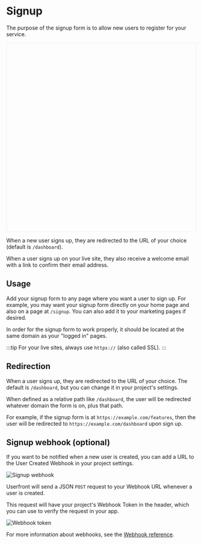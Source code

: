 # Signup

The purpose of the signup form is to allow new users to register for your service.

<iframe
  :src="`https://test-${ $store.state.activeTenant.tenantId }.userfront.dev/signup`"
  frameborder="0"
  style="width:100%;min-height:500px;border:1px solid #eee;"
></iframe>

When a new user signs up, they are redirected to the URL of your choice (default is `/dashboard`).

When a user signs up on your live site, they also receive a welcome email with a link to confirm their email address.

## Usage

Add your signup form to any page where you want a user to sign up. For example, you may want your signup form directly on your home page and also on a page at `/signup`. You can also add it to your marketing pages if desired.

In order for the signup form to work properly, it should be located at the same domain as your "logged in" pages.

:::tip
For your live sites, always use `https://` (also called SSL).
:::

## Redirection

When a user signs up, they are redirected to the URL of your choice. The default is `/dashboard`, but you can change it in your project's settings.

When defined as a relative path like `/dashboard`, the user will be redirected whatever domain the form is on, plus that path.

For example, if the signup form is at `https://example.com/features`, then the user will be redirected to `https://example.com/dashboard` upon sign up.

## Signup webhook (optional)

If you want to be notified when a new user is created, you can add a URL to the
User Created Webhook in your project settings.

![Signup webhook](https://res.cloudinary.com/component/image/upload/v1582764381/webhook_url_qcmvkl.png)

Userfront will send a JSON `POST` request to your Webhook URL whenever a user is created.

This request will have your project's Webhook Token in the header, which you can use to verify the request in your app.

![Webhook token](https://res.cloudinary.com/component/image/upload/v1583364091/guide/webhook_token.png)

For more information about webhooks, see the [Webhook reference](/docs/webhooks/).
